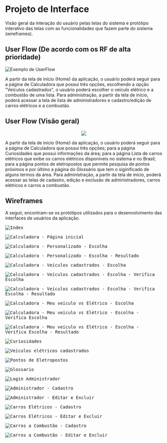 
# Projeto de Interface

Visão geral da interação do usuário pelas telas do sistema e protótipo interativo das telas com as funcionalidades que fazem parte do sistema (wireframes).


## User Flow (De acordo com os RF de alta prioridade)

![Exemplo de UserFlow](img/userflow_projeto_2022.png)

A partir da tela de início (Home) da aplicação, o usuário poderá seguir para a página de Calculadora que possui três opçôes, escolhendo a opção "Veículos cadastrados", o usuário poderá escolher o veículo elétrico e a combustão de uma lista. Para administração, a partir da tela de início, poderá acessar a tela de lista de administradores e cadastro/edição de carros elétricos e a combustão.

## User Flow (Visão geral)
<p align="center">
<img src="img/userflow_projeto.jpg">
</p>

A partir da tela de início (Home) da aplicação, o usuário poderá seguir para a página de Calculadora que possui três opçôes; para a página Curiosidades que possui informações da área; para a página Lista de carros elétricos que exibe os carros elétricos disponíveis no sistema e no Brasil; para a página pontos de eletropostos que permite pesquisa de pontos próximos e por último a página do Glossário que tem o siginificado de alguns termos da área. Para administração, a partir da tela de início, poderá acessar as telas de cadastro, edição e exclusão de administradores, carros elétricos e carros a combustão.

## Wireframes

A seguir, encontram-se os protótipos utilizados para o desenvolvimento das interfaces de usuários da aplicação.

<kbd> <img alt="Index" src="img/p1.jpg" /> </kbd>

<kbd> <img alt="Calculadora - Página inicial" src="img/p3.jpg" /> </kbd>

<kbd> <img alt="Calculadora - Personalizado - Escolha" src="img/p3-1.jpg" /> </kbd>

<kbd> <img alt="Calculadora - Personalizado - Escolha - Resultado" src="img/p3-1-2.jpg" /> </kbd>

<kbd> <img alt="Calculadora - Veículos cadastrados - Escolha" src="img/p3-2.jpg" /> </kbd>

<kbd> <img alt="Calculadora - Veículos cadastrados - Escolha - Verifica Escolha" src="img/p3-2-1.jpg" /> </kbd>

<kbd> <img alt="Calculadora - Veículos cadastrados - Escolha - Verifica Escolha - Resultado" src="img/p3-2-2.jpg" /> </kbd>

<kbd> <img alt="Calculadora - Meu veículo vs Elétrico - Escolha" src="img/p3-3.jpg" /> </kbd>

<kbd> <img alt="Calculadora - Meu veículo vs Elétrico - Escolha - Verifica Escolha" src="img/p3-3-1.jpg" /> </kbd>

<kbd> <img alt="Calculadora - Meu veículo vs Elétrico - Escolha - Verifica Escolha - Resultado" src="img/p3-3-2.jpg" /> </kbd>

<kbd> <img alt="Curiosidades" src="img/p4.jpg" /> </kbd>

<kbd> <img alt="Veículos elétricos cadastrados" src="img/p5.jpg" /> </kbd>

<kbd> <img alt="Pontos de Eletropostos" src="img/p6.jpg" /> </kbd>

<kbd> <img alt="Glossario" src="img/p7.jpg" /> </kbd>

<kbd> <img alt="Login Administrador" src="img/p2.jpg" /> </kbd>

<kbd> <img alt="Administrador - Cadastro" src="img/p2-1.jpg" /> </kbd>

<kbd> <img alt="Administrador - Editar e Excluir" src="img/p2-1-1.jpg" /> </kbd>

<kbd> <img alt="Carros Elétricos - Cadastro" src="img/p2-2.jpg" /> </kbd>

<kbd> <img alt="Carros Elétricos - Editar e Excluir" src="img/p2-2-1.jpg" /> </kbd>

<kbd> <img alt="Carros a Combustão - Cadastro" src="img/p2-3.jpg" /> </kbd>

<kbd> <img alt="Carros a Combustão - Editar e Excluir" src="img/p2-3-1.jpg" /> </kbd>
